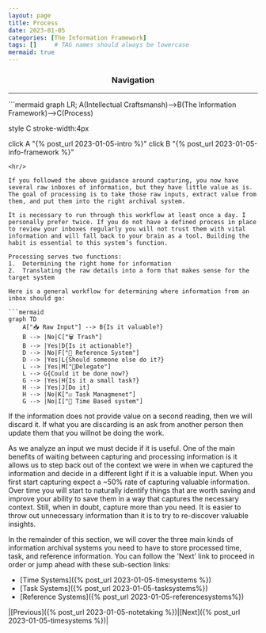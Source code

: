 ```yaml
---
layout: page
title: Process
date: 2023-01-05
categories: [The Information Framework]
tags: []     # TAG names should always be lowercase
mermaid: true
---
```

<center><h3>Navigation</h3></center>
<hr/>
```mermaid
graph LR;
  A(Intellectual Craftsmansh)-->B(The Information Framework)-->C(Process)

  style C stroke-width:4px

  click A "{% post_url 2023-01-05-intro %}"
  click B "{% post_url 2023-01-05-info-framework %}"
```
<hr/>

If you followed the above guidance around capturing, you now have several raw inboxes of information, but they have little value as is. The goal of processing is to take those raw inputs, extract value from them, and put them into the right archival system.

It is necessary to run through this workflow at least once a day. I personally prefer twice. If you do not have a defined process in place to review your inboxes regularly you will not trust them with vital information and will fall back to your brain as a tool. Building the habit is essential to this system’s function.

Processing serves two functions:
1.	Determining the right home for information
2.	Translating the raw details into a form that makes sense for the target system

Here is a general workflow for determining where information from an inbox should go:

```mermaid
graph TD
    A["📥 Raw Input"] --> B{Is it valuable?}
    B --> |No|C["🗑️ Trash"]
    B --> |Yes|D{Is it actionable?}
    D --> |No|F["📖 Reference System"]
    D --> |Yes|L{Should someone else do it?}
    L --> |Yes|M["🤝Delegate"]
    L --> G{Could it be done now?}
    G --> |Yes|H{Is it a small task?}
    H --> |Yes|J[Do it]
    H --> |No|K["☑️ Task Managmenet"]
    G --> |No|I["📅 Time Based system"]
```
 
If the information does not provide value on a second reading, then we will discard it. If what you are discarding is an ask from another person then update them that you willnot be doing the work.

As we analyze an input we must decide if it is useful. One of the main benefits of waiting between capturing and processing information is it allows us to step back out of the context we were in when we captured the information and decide in a different light if it is a valuable input. When you first start capturing expect a ~50% rate of capturing valuable information. Over time you will start to naturally identify things that are worth saving and improve your ability to save them in a way that captures the necessary context. Still, when in doubt, capture more than you need. It is easier to throw out unnecessary information than it is to try to re-discover valuable insights.

In the remainder of this section, we will cover the three main kinds of information archival systems you need to have to store processed time, task, and reference information. You can follow the 'Next' link to proceed in order or jump ahead with these sub-section links:
- [Time Systems]({% post_url 2023-01-05-timesystems %})
- [Task Systems]({% post_url 2023-01-05-tasksystems%})
- [Reference Systems]({% post_url 2023-01-05-referencesystems%})

|[Previous]({% post_url 2023-01-05-notetaking %})|[Next]({% post_url 2023-01-05-timesystems %})|